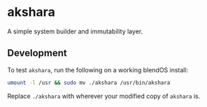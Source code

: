 # akshara

A simple system builder and immutability layer.

## Development

To test `akshara`, run the following on a working blendOS install:

```sh
umount -l /usr && sudo mv ./akshara /usr/bin/akshara
```

Replace `./akshara` with wherever your modified copy of `akshara` is.